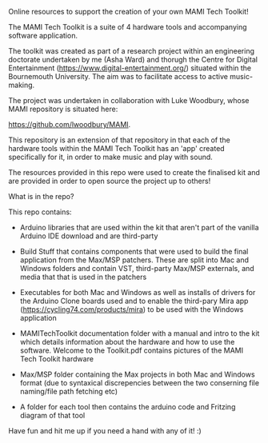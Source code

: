 Online resources to support the creation of your own MAMI Tech Toolkit!

The MAMI Tech Toolkit is a suite of 4 hardware tools and accompanying software application.

The toolkit was created as part of a research project within an engineering doctorate undertaken by me (Asha Ward) 
and thorugh the Centre for Digital Entertainment (https://www.digital-entertainment.org/) situated within the 
Bournemouth University. The aim was to facilitate access to active music-making.

The project was undertaken in collaboration with Luke Woodbury, whose MAMI repository is situated here: 

https://github.com/lwoodbury/MAMI. 

This repository is an extension of that repository in that each of the hardware tools within the MAMI Tech Toolkit
has an 'app' created specifically for it, in order to make music and play with sound.

The resources provided in this repo were used to create the finalised kit and are provided in order 
to open source the project up to others!

What is in the repo?

This repo contains:

* Arduino libraries that are used within the kit that aren't part of the vanilla Arduino IDE download and 
  are third-party
  
* Build Stuff that contains components that were used to build the final application from the Max/MSP patchers.
  These are split into Mac and Windows folders and contain VST, third-party Max/MSP externals, and media that
  that is used in the patchers  
  
* Executables for both Mac and Windows as well as installs of drivers for the Arduino Clone boards used and to
  enable the third-pary Mira app (https://cycling74.com/products/mira) to be used with the Windows application
  
* MAMITechToolkit documentation folder with a manual and intro to the kit which details information about the 
  hardware and how to use the software. Welcome to the Toolkit.pdf contains pictures of the MAMI Tech Toolkit 
  hardware
  
* Max/MSP folder containing the Max projects in both Mac and Windows format (due to syntaxical 
  discrepencies between the two conserning file naming/file path fetching etc)
  
* A folder for each tool then contains the arduino code and Fritzing diagram of that tool

Have fun and hit me up if you need a hand with any of it! :)
